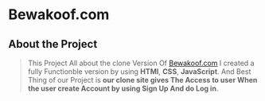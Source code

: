 # Bewakoof.com






## About the Project
>This Project All about the clone Version Of [Bewakoof.com](https://www.bewakoof.com/)
>I created a fully Functionble version by using **HTMl**, **CSS**, **JavaScript**. And Best Thing of our Project is **our clone site gives The Access to user When the user create Account by using Sign Up And do Log in**.




>
<!-- ![This is an image](https://myoctocat.com/assets/images/base-octocat.svg) -->
